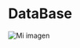 # DataBase

![Mi imagen]([https://ejemplo.com/ruta_de_la_imagen.png](https://media.discordapp.net/attachments/1285884815748501566/1285918357211713588/MiniProyecto_18-09.png?ex=66ec044b&is=66eab2cb&hm=33012e7a9f09f6de27c6225456e301ff881a784100e8e8e81cd0b6417babd7cb&=&format=webp&quality=lossless&width=1365&height=647))


